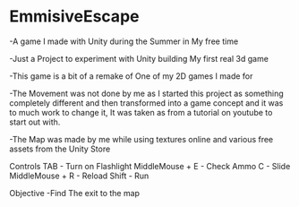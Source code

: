 # EmmisiveEscape
-A game I made with Unity during the Summer in My free time

-Just a Project to experiment with Unity building My first real 3d game

-This game is a bit of a remake of One of my 2D games I made for

-The Movement was not done by me as I started this project as something completely different and then transformed into a game concept and it was to much work to change it, It was taken as from a tutorial on youtube to start out with.

-The Map was made by me while using textures online and various free assets from the Unity Store

Controls
TAB - Turn on Flashlight
MiddleMouse + E - Check Ammo
C - Slide
MiddleMouse + R - Reload
Shift - Run

Objective
-Find The exit to the map





